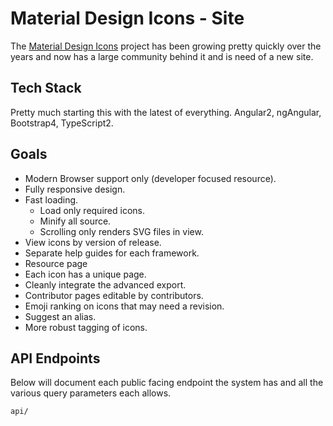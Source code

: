 # Material Design Icons - Site

The [Material Design Icons](https://materialdesignicons.com) project has been growing pretty quickly over the years and now has a large community behind it and is need of a new site.

## Tech Stack

Pretty much starting this with the latest of everything. Angular2, ngAngular, Bootstrap4, TypeScript2.

## Goals

- Modern Browser support only (developer focused resource).
- Fully responsive design.
- Fast loading.
  - Load only required icons.
  - Minify all source.
  - Scrolling only renders SVG files in view.
- View icons by version of release.
- Separate help guides for each framework.
- Resource page
- Each icon has a unique page.
- Cleanly integrate the advanced export.
- Contributor pages editable by contributors.
- Emoji ranking on icons that may need a revision.
- Suggest an alias.
- More robust tagging of icons.

## API Endpoints

Below will document each public facing endpoint the system has and all the various query parameters each allows.

```text
api/
```
